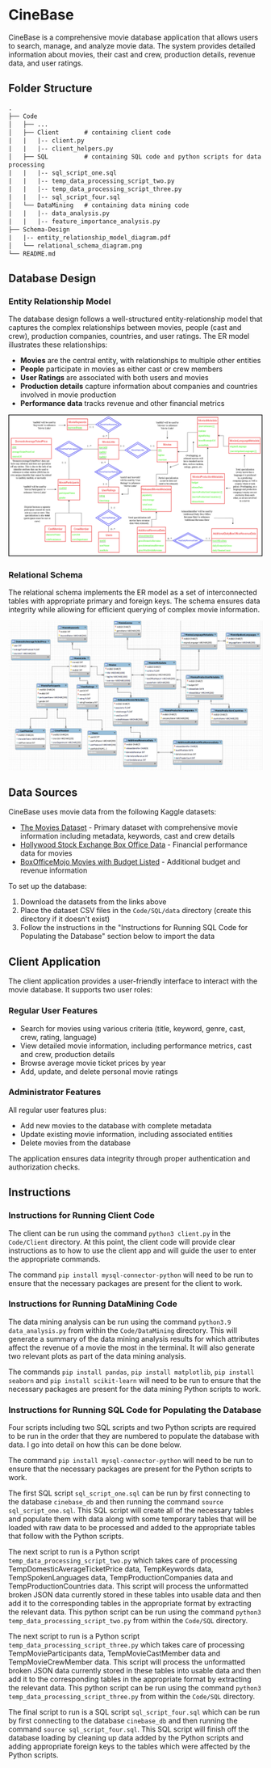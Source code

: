 # CineBase

CineBase is a comprehensive movie database application that allows users to search, manage, and analyze movie data. The system provides detailed information about movies, their cast and crew, production details, revenue data, and user ratings.

## Folder Structure

```
.
├── Code
│   ├── ...
│   ├── Client       # containing client code
|   |   |-- client.py
|   |   |-- client_helpers.py
│   ├── SQL          # containing SQL code and python scripts for data processing
|   |   |-- sql_script_one.sql
|   |   |-- temp_data_processing_script_two.py
|   |   |-- temp_data_processing_script_three.py
|   |   |-- sql_script_four.sql
│   └── DataMining   # containing data mining code
|   |   |-- data_analysis.py
|   |   |-- feature_importance_analysis.py
├── Schema-Design
|   |-- entity_relationship_model_diagram.pdf
│   └── relational_schema_diagram.png
└── README.md
```

## Database Design

### Entity Relationship Model

The database design follows a well-structured entity-relationship model that captures the complex relationships between movies, people (cast and crew), production companies, countries, and user ratings. The ER model illustrates these relationships:

- **Movies** are the central entity, with relationships to multiple other entities
- **People** participate in movies as either cast or crew members
- **User Ratings** are associated with both users and movies
- **Production details** capture information about companies and countries involved in movie production
- **Performance data** tracks revenue and other financial metrics

![Entity Relationship Model Diagram](Schema-Design/entity_relationship_model_diagram.png)

### Relational Schema

The relational schema implements the ER model as a set of interconnected tables with appropriate primary and foreign keys. The schema ensures data integrity while allowing for efficient querying of complex movie information.

![Relational Schema Diagram](Schema-Design/relational_schema_diagram.png)

## Data Sources

CineBase uses movie data from the following Kaggle datasets:

- [The Movies Dataset](https://www.kaggle.com/datasets/rounakbanik/the-movies-dataset) - Primary dataset with comprehensive movie information including metadata, keywords, cast and crew details
- [Hollywood Stock Exchange Box Office Data](https://www.kaggle.com/datasets/zeegerman/hollywood-stock-exchange-box-office-data) - Financial performance data for movies
- [BoxOfficeMojo Movies with Budget Listed](https://www.kaggle.com/datasets/igorkirko/wwwboxofficemojocom-movies-with-budget-listed) - Additional budget and revenue information

To set up the database:

1. Download the datasets from the links above
2. Place the dataset CSV files in the `Code/SQL/data` directory (create this directory if it doesn't exist)
3. Follow the instructions in the "Instructions for Running SQL Code for Populating the Database" section below to import the data

## Client Application

The client application provides a user-friendly interface to interact with the movie database. It supports two user roles:

### Regular User Features

- Search for movies using various criteria (title, keyword, genre, cast, crew, rating, language)
- View detailed movie information, including performance metrics, cast and crew, production details
- Browse average movie ticket prices by year
- Add, update, and delete personal movie ratings

### Administrator Features

All regular user features plus:

- Add new movies to the database with complete metadata
- Update existing movie information, including associated entities
- Delete movies from the database

The application ensures data integrity through proper authentication and authorization checks.

## Instructions

### Instructions for Running Client Code

The client can be run using the command `python3 client.py` in the `Code/Client` directory.
At this point, the client code will provide clear instructions as to how to use the client app and will guide the user to enter the appropriate commands.

The command `pip install mysql-connector-python` will need to be run to ensure that the necessary packages are present for the client to work.

### Instructions for Running DataMining Code

The data mining analysis can be run using the command `python3.9 data_analysis.py` from within the `Code/DataMining` directory. This will generate a summary of the data mining analysis results for which attributes affect the revenue of a movie the most in the terminal. It will also generate two relevant plots as part of the data mining analysis.

The commands `pip install pandas`, `pip install matplotlib`, `pip install seaborn` and `pip install scikit-learn` will need to be run to ensure that the necessary packages are present for the data mining Python scripts to work.

### Instructions for Running SQL Code for Populating the Database

Four scripts including two SQL scripts and two Python scripts are required to be run in the order that they are numbered to populate the database with data. I go into detail on how this can be done below.

The command `pip install mysql-connector-python` will need to be run to ensure that the necessary packages are present for the Python scripts to work.

The first SQL script `sql_script_one.sql` can be run by first connecting to the database `cinebase_db` and then running the command `source sql_script_one.sql`. This SQL script will create all of the necessary tables and populate them with data along with some temporary tables that will be loaded with raw data to be processed and added to the appropriate tables that follow with the Python scripts.

The next script to run is a Python script `temp_data_processing_script_two.py` which takes care of processing TempDomesticAverageTicketPrice data, TempKeywords data, TempSpokenLanguages data, TempProductionCompanies data and TempProductionCountries data. This script will process the unformatted broken JSON data currently stored in these tables into usable data and then add it to the corresponding tables in the appropriate format by extracting the relevant data. This python script can be run using the command `python3 temp_data_processing_script_two.py` from within the `Code/SQL` directory.

The next script to run is a Python script `temp_data_processing_script_three.py` which takes care of processing TempMovieParticipants data, TempMovieCastMember data and TempMovieCrewMember data. This script will process the unformatted broken JSON data currently stored in these tables into usable data and then add it to the corresponding tables in the appropriate format by extracting the relevant data. This python script can be run using the command `python3 temp_data_processing_script_three.py` from within the `Code/SQL` directory.

The final script to run is a SQL script `sql_script_four.sql` which can be run by first connecting to the database `cinebase_db` and then running the command `source sql_script_four.sql`. This SQL script will finish off the database loading by cleaning up data added by the Python scripts and adding appropriate foreign keys to the tables which were affected by the Python scripts.
